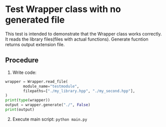 # Test Wrapper class with no generated file

This test is intended to demonstrate that the Wrapper class works correctly. It reads the library files(files with actual functions).
Generate fucntion returns output extension file.

## Procedure
1. Write code:
```py
wrapper = Wrapper.read_file(
        module_name="testmodule",
        filepaths=["./my_library.hpp", "./my_second.hpp"],
)
print(type(wrapper))
output = wrapper.generate("./", False)
print(output)
```
2. Execute main script: `python main.py`
